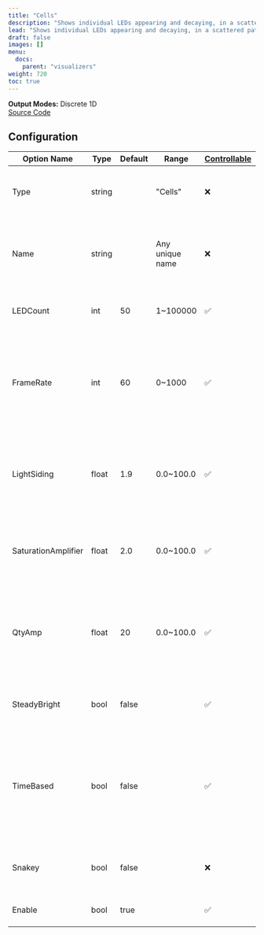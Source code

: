 ```yaml
---
title: "Cells"
description: "Shows individual LEDs appearing and decaying, in a scattered pattern depending on surroundings and time."
lead: "Shows individual LEDs appearing and decaying, in a scattered pattern depending on surroundings and time."
draft: false
images: []
menu: 
  docs:
    parent: "visualizers"
weight: 720
toc: true
---
```


**Output Modes:** Discrete 1D  
[Source Code](https://github.com/CaiB/ColorChord.NET/blob/master/ColorChord.NET/Visualizers/Cells.cs)

## Configuration

<table class="table table-dark">
    <thead class="thead-dark">
        <tr>
            <th scope="col">Option Name</th>
            <th scope="col">Type</th>
            <th scope="col">Default</th>
            <th scope="col">Range</th>
            <th scope="col"><a href="/docs/general/gettingstarted/#controllability">Controllable</a></th>
            <th scope="col">Description</th>
        </tr>
    </thead>
    <tbody>
        <tr>
            <td>Type</td>
            <td>string</td>
            <td></td>
            <td>"Cells"</td>
            <td>❌</td>
            <td><b>Required:</b> Specifies this visualizer type.</td>
        </tr>
        <tr>
            <td>Name</td>
            <td>string</td>
            <td></td>
            <td>Any unique name</td>
            <td>❌</td>
            <td><b>Required:</b> A unique identifier used to attach outputs and controllers.</td>
        </tr>
        <tr>
            <td>LEDCount</td>
            <td>int</td>
            <td>50</td>
            <td>1~100000</td>
            <td>✅</td>
            <td>The number of discrete data points to output.</td>
        </tr>
        <tr>
            <td>FrameRate</td>
            <td>int</td>
            <td>60</td>
            <td>0~1000</td>
            <td>✅</td>
            <td>The number of data frames to attempt to calculate per second. Determines how fast the data is output.</td>
        </tr>
        <tr>
            <td>LightSiding</td>
            <td>float</td>
            <td>1.9</td>
            <td>0.0~100.0</td>
            <td>✅</td>
            <td>How strongly inputs should be amplified before processing. Exponential.</td>
        </tr>
        <tr>
            <td>SaturationAmplifier</td>
            <td>float</td>
            <td>2.0</td>
            <td>0.0~100.0</td>
            <td>✅</td>
            <td>Multiplier for colour saturation before conversion to RGB and output.</td>
        </tr>
        <tr>
            <td>QtyAmp</td>
            <td>float</td>
            <td>20</td>
            <td>0.0~100.0</td>
            <td>✅</td>
            <td>Multiplier for LED quantity to turn on for the same input. Scale this with LED quantity.</td>
        </tr>
        <tr>
            <td>SteadyBright</td>
            <td>bool</td>
            <td>false</td>
            <td></td>
            <td>✅</td>
            <td>Smoothes LED brightness to reduce flickering.</td>
        </tr>
        <tr>
            <td>TimeBased</td>
            <td>bool</td>
            <td>false</td>
            <td></td>
            <td>✅</td>
            <td>Whether lights get added from the left side creating a time-dependent decay pattern, or are added randomly.</td>
        </tr>
        <tr>
            <td>Snakey</td>
            <td>bool</td>
            <td>false</td>
            <td></td>
            <td>❌</td>
            <td>Currently does nothing, like cnlohr's ColorChord.</td>
        </tr>
        <tr>
            <td>Enable</td>
            <td>bool</td>
            <td>true</td>
            <td></td>
            <td>✅</td>
            <td>Whether to use this visualizer.</td>
        </tr>
    </tbody>
</table>